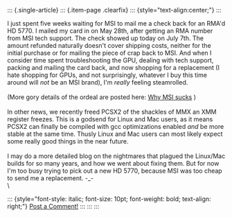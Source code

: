 ::: {.single-article}
::: {.item-page .clearfix}
::: {style="text-align:center;"}
:::

I just spent five weeks waiting for MSI to mail me a check back for an
RMA\'d HD 5770. I mailed my card in on May 28th, after getting an RMA
number from MSI tech support. The check showed up today on July 7th. The
amount refunded naturally doesn\'t cover shipping costs, neither for the
initial purchase or for mailing the piece of crap back to MSI. And when
I consider time spent troubleshooting the GPU, dealing with tech
support, packing and mailing the card back, and now shopping for a
replacement (I hate shopping for GPUs, and not surprisingly, whatever I
buy this time around will *not* be an MSI brand), I\'m *really* feeling
steamrolled.\
\
(More gory details of the ordeal are posted here: [Why MSI
sucks](http://forums.pcsx2.net/Thread-blog-Why-MSI-sucks?pid=126869#pid126869)
)\
\
In other news, we recently freed PCSX2 of the shackles of MMX an XMM
register freezes. This is a godsend for Linux and Mac users, as it means
PCSX2 can finally be compiled with gcc optimizations enabled *and* be
more stable at the same time. Thusly Linux and Mac users can most likely
expect some really good things in the near future.\
\
I may do a more detailed blog on the nightmares that plagued the
Linux/Mac builds for so many years, and how we went about fixing them.
But for now I\'m too busy trying to pick out a new HD 5770, because MSI
was too cheap to send me a replacement. -\_-\
\

::: {style="font-style: italic; font-size: 10pt; font-weight: bold; text-align: right;"}
[Post a Comment!](http://forums.pcsx2.net/thread-15933.html)
:::
:::
:::
